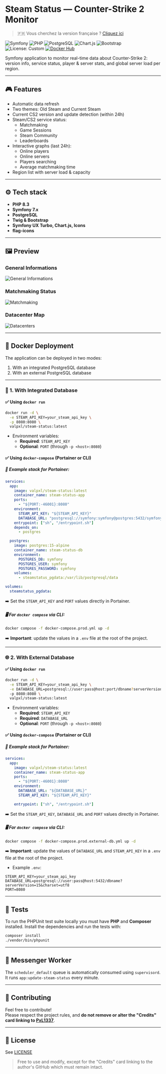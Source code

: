 # Steam Status — Counter-Strike 2 Monitor

> 🇫🇷 Vous cherchez la version française ? [Cliquez ici](https://github.com/PxL1337/steam-status/blob/master/README.md)

![Symfony](https://img.shields.io/badge/Symfony-7.x-black?logo=symfony)
![PHP](https://img.shields.io/badge/PHP-8.3-blue?logo=php)
![PostgreSQL](https://img.shields.io/badge/PostgreSQL-15-blue?logo=postgresql)
![Chart.js](https://img.shields.io/badge/Chart.js-UX-red?logo=chartdotjs)
![Bootstrap](https://img.shields.io/badge/Bootstrap-5-purple?logo=bootstrap)
![License: Custom](https://img.shields.io/badge/License-Custom-lightgrey)
[![Docker Hub](https://img.shields.io/docker/pulls/valpxl/steam-status?label=Docker%20Hub)](https://hub.docker.com/r/valpxl/steam-status)

Symfony application to monitor real-time data about Counter-Strike 2: version info, service status, player & server stats, and global server load per region.

---

## 🎮 Features

- Automatic data refresh
- Two themes: Old Steam and Current Steam
- Current CS2 version and update detection (within 24h)
- Steam/CS2 service status:
  - Matchmaking
  - Game Sessions
  - Steam Community
  - Leaderboards
- Interactive graphs (last 24h):
  - Online players
  - Online servers
  - Players searching
  - Average matchmaking time
- Region list with server load & capacity

---

## ⚙️ Tech stack

- **PHP 8.3**
- **Symfony 7.x**
- **PostgreSQL**
- **Twig & Bootstrap**
- **Symfony UX Turbo, Chart.js, Icons**
- **flag-icons**

---

## 🖼️ Preview

### General Informations

![General Informations](https://raw.githubusercontent.com/PxL1337/steam-status/master/Docs/Assets/Readme/EN/General_Informations.png)

### Matchmaking Status

![Matchmaking](https://raw.githubusercontent.com/PxL1337/steam-status/master/Docs/Assets/Readme/EN/Matchmaking.png)

### Datacenter Map

![Datacenters](https://raw.githubusercontent.com/PxL1337/steam-status/master/Docs/Assets/Readme/EN/Datacenters.png)

---

## 🚀 Docker Deployment

The application can be deployed in two modes:
1. With an integrated PostgreSQL database
2. With an external PostgreSQL database

---

### 🧩 1. With Integrated Database

#### ✅ Using `docker run`

```bash
docker run -d \
  -e STEAM_API_KEY=your_steam_api_key \
  -p 8080:8080 \
  valpxl/steam-status:latest
```

- Environment variables:
  - **Required**: `STEAM_API_KEY`
  - **Optional**: `PORT` (through `-p <host>:8080`)

#### ✅ Using `docker-compose` (Portainer or CLI)

##### 📌 Example stack for **Portainer**:

```yaml
services:
  app:
    image: valpxl/steam-status:latest
    container_name: steam-status-app
    ports:
      - "${PORT:-46001}:8080"
    environment:
      STEAM_API_KEY: "${STEAM_API_KEY}"
      DATABASE_URL: "postgresql://symfony:symfony@postgres:5432/symfony?serverVersion=15&charset=utf8"
    entrypoint: ["sh", "/entrypoint.sh"]
    depends_on:
      - postgres

  postgres:
    image: postgres:15-alpine
    container_name: steam-status-db
    environment:
      POSTGRES_DB: symfony
      POSTGRES_USER: symfony
      POSTGRES_PASSWORD: symfony
    volumes:
      - steamstatus_pgdata:/var/lib/postgresql/data

volumes:
  steamstatus_pgdata:
```

➡️ Set the `STEAM_API_KEY` and `PORT` values directly in Portainer.

##### 🖥️ For `docker compose` via CLI:

```bash
docker compose -f docker-compose.prod.yml up -d
```

➡️ **Important**: update the values in a `.env` file at the root of the project.

---

### 🌐 2. With External Database

#### ✅ Using `docker run`

```bash
docker run -d \
  -e STEAM_API_KEY=your_steam_api_key \
  -e DATABASE_URL=postgresql://user:pass@host:port/dbname?serverVersion=15&charset=utf8 \
  -p 8080:8080 \
  valpxl/steam-status:latest
```

- Environment variables:
  - **Required**: `STEAM_API_KEY`
  - **Required**: `DATABASE_URL`
  - **Optional**: `PORT` (through `-p <host>:8080`)

#### ✅ Using `docker-compose` (Portainer or CLI)

##### 📌 Example stack for **Portainer**:

```yaml
services:
  app:
    image: valpxl/steam-status:latest
    container_name: steam-status-app
    ports:
      - "${PORT:-46001}:8080"
    environment:
      DATABASE_URL: "${DATABASE_URL}"
      STEAM_API_KEY: "${STEAM_API_KEY}"

    entrypoint: ["sh", "/entrypoint.sh"]
```

➡️ Set the `STEAM_API_KEY`, `DATABASE_URL` and `PORT` values directly in Portainer.

##### 🖥️ For `docker compose` via CLI:

```bash
docker compose -f docker-compose.prod.external-db.yml up -d
```

➡️ **Important**: update the values of `DATABASE_URL` and `STEAM_API_KEY` in a `.env` file at the root of the project.

- Example `.env`:

```dotenv
STEAM_API_KEY=your_steam_api_key
DATABASE_URL=postgresql://user:pass@host:5432/dbname?serverVersion=15&charset=utf8
PORT=8080
```

---

## 🧪 Tests

To run the PHPUnit test suite locally you must have **PHP** and **Composer** installed.
Install the dependencies and run the tests with:

```bash
composer install
./vendor/bin/phpunit
```

---

## 🧵 Messenger Worker

The `scheduler_default` queue is automatically consumed using `supervisord`.  
It runs `app:update-steam-status` every minute.

---

## 🤝 Contributing

Feel free to contribute!  
Please respect the project rules, and **do not remove or alter the "Credits" card linking to [PxL1337](https://github.com/PxL1337)**.

---

## 📄 License

See [LICENSE](LICENSE)  
> Free to use and modify, except for the "Credits" card linking to the author's GitHub which must remain intact.
